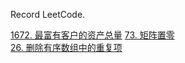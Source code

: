 Record LeetCode.

[1672. 最富有客户的资产总量](./1672-richest-customer-wealth.js)
[73. 矩阵置零](./73-set-matrix-zeroes.js)  
[26. 删除有序数组中的重复项](./26-remove-duplicates-from-sorted-array.js)